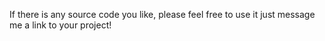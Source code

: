 If there is any source code you like, please feel free to use it just message me a link to your project!